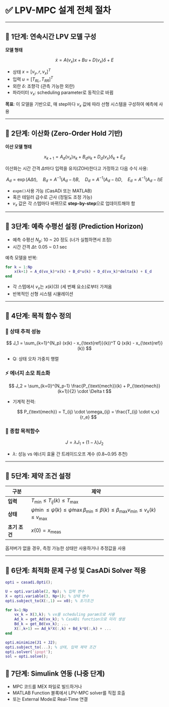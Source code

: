 # **✅ LPV-MPC 설계 전체 절차**

---

## **📌 1단계: 연속시간 LPV 모델 구성**

**모델 형태**

$$
\dot{x} = A(v_x)x + Bu + D(v_x)\delta + E
$$

- 상태 $x = [v_y, r, v_x]^T$
- 입력 $u = [T_{RL}, T_{RR}]^T$
- 외란 $\delta$: 조향각 (관측 가능한 외란)
- 파라미터 $v_x$: scheduling parameter로 동적으로 바뀜

**목표**: 이 모델을 기반으로, 매 step마다 $v_x$ 값에 따라 선형 시스템을 구성하여 예측에 사용

---

## **📌 2단계: 이산화 (Zero-Order Hold 기반)**

**이산 모델 형태**

$$
x_{k+1} = A_d(v_x) x_k + B_d u_k + D_d(v_x) \delta_k + E_d
$$

이산화는 시간 간격 $\Delta t$마다 입력을 유지(ZOH)한다고 가정하고 다음 수식 사용:

$$
A_d = \exp(A \Delta t), \quad
B_d = A^{-1}(A_d - I) B, \quad
D_d = A^{-1}(A_d - I) D, \quad
E_d = A^{-1}(A_d - I) E
$$

- `expm()`사용 가능 (CasADi 또는 MATLAB)
- 혹은 테일러 급수로 근사 (정밀도 조정 가능)
- $v_x$ 값은 각 스텝마다 바뀌므로 **step-by-step**으로 업데이트해야 함

---

## **📌 3단계: 예측 수평선 설정 (Prediction Horizon)**

- 예측 수평선 $N_p$: 10 ~ 20 정도 (너가 실험하면서 조정)
- 시간 간격 $\Delta t$: 0.05 ~ 0.1 sec

예측 모델을 반복:

```matlab
for k = 1:Np
    x(k+1) = A_d(vx_k)*x(k) + B_d*u(k) + D_d(vx_k)*delta(k) + E_d
end
```

- 각 스텝에서 $v_x$는 $x(k)(3)$ (세 번째 요소)로부터 가져옴
- 반복적인 선형 시스템 시뮬레이션

---

## **📌 4단계: 목적 함수 정의**

### **🎯 상태 추적 성능**

$$
J_1 = \sum_{k=1}^{N_p} (x(k) - x_{\text{ref}}(k))^T Q (x(k) - x_{\text{ref}}(k))
$$

- Q: 상태 오차 가중치 행렬

### **⚡ 에너지 소모 최소화**

$$
J_2 = \sum_{k=0}^{N_p-1} \frac{P_{\text{mech}}(k) + P_{\text{mech}}(k+1)}{2} \cdot \Delta t
$$

- 기계적 전력:
    
    $$
    P_{\text{mech}} = T_{ij} \cdot \omega_{ij} = \frac{T_{ij} \cdot v_x}{r_e}
    $$
    

### **🔗 종합 목적함수**

$$
J = \lambda J_1 + (1 - \lambda) J_2
$$

- $\lambda$: 성능 vs 에너지 효율 간 트레이드오프 계수 (0.8~0.95 추천)

---

## **📌 5단계: 제약 조건 설정**

| **구분** | **제약** |
| --- | --- |
| **입력** | $T_{\text{min}} \leq T_{ij}(k) \leq T_{\text{max}}$ |
| **상태** | $\dot{\psi}{\min} \leq \dot{\psi}(k) \leq \dot{\psi}{\max}  \beta_{\min} \leq \beta(k) \leq \beta_{\max}  v_{\min} \leq v_x(k) \leq v_{\max}$ |
| **초기 조건** | $x(0) = x_{\text{meas}}$ |

옵저버가 없을 경우, 측정 가능한 상태만 사용하거나 추정값을 사용

---

## **📌 6단계: 최적화 문제 구성 및 CasADi Solver 적용**

```matlab
opti = casadi.Opti();

U = opti.variable(2, Np); % 입력 변수
X = opti.variable(3, Np+1); % 상태 변수
opti.subject_to(X(:,1) == x0); % 초기조건

for k=1:Np
    vx_k = X(3,k); % vx를 scheduling param으로 사용
    Ad_k = get_Ad(vx_k); % CasADi function으로 미리 생성
    Bd_k = get_Bd(vx_k); ...
    X(:,k+1) == Ad_k*X(:,k) + Bd_k*U(:,k) + ...
end

opti.minimize(J1 + J2);
opti.subject_to(...); % 상태, 입력 제약 조건
opti.solver('ipopt');
sol = opti.solve();
```

## **📌 7단계: Simulink 연동 (나중 단계)**

- MPC 코드를 MEX 파일로 빌드하거나
- MATLAB Function 블록에서 LPV-MPC solver를 직접 호출
- 또는 External Mode로 Real-Time 연결
